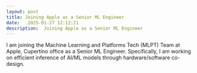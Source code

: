 ```yaml
---
layout: post
title: Joining Apple as a Senior ML Engineer
date:   2025-01-27 12:12:21
description:  Joining Apple as a Senior ML Engineer
---
```


I am joining the Machine Learning and Platforms Tech (MLPT) Team at Apple, Cupertino office as a Senior ML Engineer. Specifically, I am working on efficient inference of AI/ML models through hardware/software co-design. 

